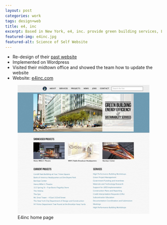 ```yaml
---
layout: post
categories: work
tags: design+web
title: e4, inc
excerpt: Based in New York, e4, inc. provide green building services, LEED Implementation, energy audits and feasibility studies.
featured-img: e4inc.jpg
featured-alt: Science of Self Website
---
```


* Re-design of their [past website](https://web.archive.org/web/20120505083124/http://e4inc.com/)
* Implemented on Wordpress
* Visited their midtown office and showed the team how to update the website
* Website: [e4inc.com](http://e4inc.com/)

<figure class="mt-4 mb-4">
  <div class="screenshot screenshot-chrome">
    <img src="img/e4inc.jpg" loading="lazy" class="border border-light">
  </div>
  <figcaption>E4inc home page</figcaption>
</figure>
